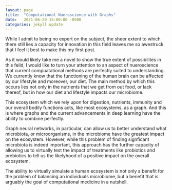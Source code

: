 ```yaml
---
layout: page
title:  "Computational Nueroscience with Graphs"
date:   2021-06-20 15:00:00 -0500
categories: jekyll update
---
```


While I admit to being no expert on the subject, the sheer extent to which there still lies a capacity for innovation in this field leaves me so awestruck that I feel it best to make this my first post.

As it would likely take me a novel to show the true extent of possibilites in this feild, I would like to turn your attention to an aspect of nueroscience that current compuatational methods are perfectly suited to understanding. We currently know that the functioning of the human brain can be affected by our lifestyle and moreover, our diet. The main method by which this occurs lies not only in the nutrients that we get from out food, or lack thereof, but in how our diet and lifestyle impacts our microbiome.

This ecosystem which we rely upon for digestion, nutrients, immunity and our overall bodily functions acts, like most ecosystems,  as a graph. And this is where graphs and the current advancements in deep learning have the ability to combine perfectly.

Graph neural networks, in particular, can allow us to better understand what microbiota, or microorganisms, in the microbiome have the greatest impact on the ecosystem. However, while this problem of finding signficant microbiota is indeed important, this approach has the further capacity of allowing us to virtually test the impact of treatments like probiotics and prebiotics to tell us the likelyhood of a positive impact on the overall ecosystem.

The ability to virtually simulate a human ecosystem is not only a benefit for the problem of balancing an individuals microbiome, but a benefit that is arguably the goal of computational medicine in a nutshell.
